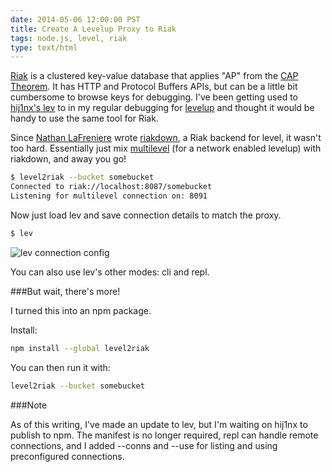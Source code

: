 ```yaml
---
date: 2014-05-06 12:00:00 PST
title: Create A Levelup Proxy to Riak
tags: node.js, level, riak
type: text/html
---
```


[Riak](http://basho.com/riak/) is a clustered key-value database that applies "AP" from the [CAP Theorem](http://en.wikipedia.org/wiki/CAP_theorem).
It has HTTP and Protocol Buffers APIs, but can be a little bit cumbersome to browse keys for debugging.
I've been getting used to [hij1nx's lev](https://github.com/hij1nx/lev) to in my regular debugging for [levelup](https://github.com/rvagg/node-levelup) and thought it would be handy to use the same tool for Riak.

Since [Nathan LaFreniere](https://github.com/nlf) wrote [riakdown](https://github.com/nlf/riakdown), a Riak backend for level, it wasn't too hard. 
Essentially just mix [multilevel](https://github.com/juliangruber/multilevel) (for a network enabled levelup) with riakdown, and away you go!

<script src="https://gist.github.com/fritzy/ae8a8f3de86dbe842ce0.js"></script>

```sh
$ level2riak --bucket somebucket
Connected to riak://localhost:8087/somebucket
Listening for multilevel connection on: 8091
```

Now just load lev and save connection details to match the proxy.

```sh
$ lev
```

![lev connection config](https://i.cloudup.com/KJxW4Kn92E.png)

You can also use lev's other modes: cli and repl.

###But wait, there's more!

I turned this into an npm package.

Install:

```sh
npm install --global level2riak
```

You can then run it with:

```sh
level2riak --bucket somebucket
```

###Note

As of this writing, I've made an update to lev, but I'm waiting on hij1nx to publish to npm.
The manifest is no longer required, repl can handle remote connections, and I added --conns and --use for listing and using preconfigured connections.
